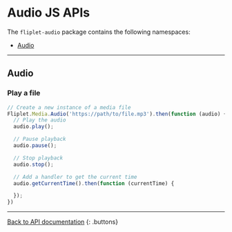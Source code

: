 # Audio JS APIs

The `fliplet-audio` package contains the following namespaces:

- [Audio](#audio)

---

## Audio

### Play a file

```js
// Create a new instance of a media file
Fliplet.Media.Audio('https://path/to/file.mp3').then(function (audio) {
  // Play the audio
  audio.play();

  // Pause playback
  audio.pause();

  // Stop playback
  audio.stop();

  // Add a handler to get the current time
  audio.getCurrentTime().then(function (currentTime) {

  });
})
```

---

[Back to API documentation](../API-Documentation.md)
{: .buttons}